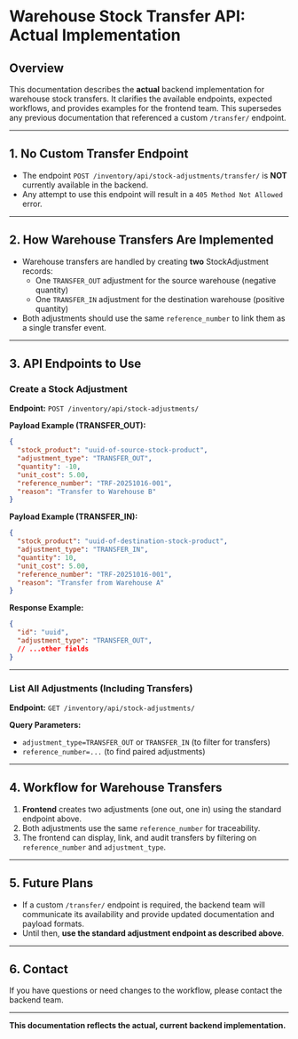 # Warehouse Stock Transfer API: Actual Implementation

## Overview
This documentation describes the **actual** backend implementation for warehouse stock transfers. It clarifies the available endpoints, expected workflows, and provides examples for the frontend team. This supersedes any previous documentation that referenced a custom `/transfer/` endpoint.

---

## 1. No Custom Transfer Endpoint
- The endpoint `POST /inventory/api/stock-adjustments/transfer/` is **NOT** currently available in the backend.
- Any attempt to use this endpoint will result in a `405 Method Not Allowed` error.

---

## 2. How Warehouse Transfers Are Implemented
- Warehouse transfers are handled by creating **two** StockAdjustment records:
  - One `TRANSFER_OUT` adjustment for the source warehouse (negative quantity)
  - One `TRANSFER_IN` adjustment for the destination warehouse (positive quantity)
- Both adjustments should use the same `reference_number` to link them as a single transfer event.

---

## 3. API Endpoints to Use

### Create a Stock Adjustment
**Endpoint:**
`POST /inventory/api/stock-adjustments/`

**Payload Example (TRANSFER_OUT):**
```json
{
  "stock_product": "uuid-of-source-stock-product",
  "adjustment_type": "TRANSFER_OUT",
  "quantity": -10,
  "unit_cost": 5.00,
  "reference_number": "TRF-20251016-001",
  "reason": "Transfer to Warehouse B"
}
```

**Payload Example (TRANSFER_IN):**
```json
{
  "stock_product": "uuid-of-destination-stock-product",
  "adjustment_type": "TRANSFER_IN",
  "quantity": 10,
  "unit_cost": 5.00,
  "reference_number": "TRF-20251016-001",
  "reason": "Transfer from Warehouse A"
}
```

**Response Example:**
```json
{
  "id": "uuid",
  "adjustment_type": "TRANSFER_OUT",
  // ...other fields
}
```

---

### List All Adjustments (Including Transfers)
**Endpoint:**
`GET /inventory/api/stock-adjustments/`

**Query Parameters:**
- `adjustment_type=TRANSFER_OUT` or `TRANSFER_IN` (to filter for transfers)
- `reference_number=...` (to find paired adjustments)

---

## 4. Workflow for Warehouse Transfers
1. **Frontend** creates two adjustments (one out, one in) using the standard endpoint above.
2. Both adjustments use the same `reference_number` for traceability.
3. The frontend can display, link, and audit transfers by filtering on `reference_number` and `adjustment_type`.

---

## 5. Future Plans
- If a custom `/transfer/` endpoint is required, the backend team will communicate its availability and provide updated documentation and payload formats.
- Until then, **use the standard adjustment endpoint as described above**.

---

## 6. Contact
If you have questions or need changes to the workflow, please contact the backend team.

---

**This documentation reflects the actual, current backend implementation.**
